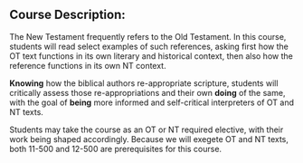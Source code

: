 ## Course Description:

The New Testament frequently refers to the Old Testament. In this course, students will read select examples of such references, asking first how the OT text functions in its own literary and historical context, then also how the reference functions in its own NT context. 

**Knowing** how the biblical authors re-appropriate scripture, students will critically assess those re-appropriations and their own **doing** of the same, with the goal of **being** more informed and self-critical interpreters of OT and NT texts.Students may take the course as an OT or NT required elective, with their work being shaped accordingly. Because we will exegete OT and NT texts, both 11-500 and 12-500 are prerequisites for this course.
